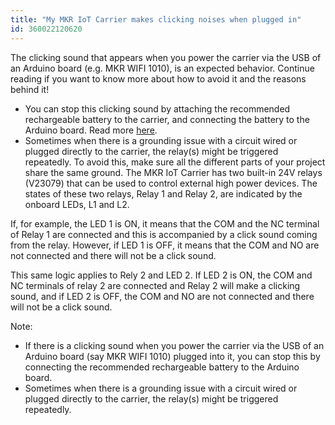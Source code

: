 ```yaml
---
title: "My MKR IoT Carrier makes clicking noises when plugged in"
id: 360022120620
---
```


The clicking sound that appears when you power the carrier via the USB of an Arduino board (e.g. MKR WIFI 1010), is an expected behavior. Continue reading if you want to know more about how to avoid it and the reasons behind it!

* You can stop this clicking sound by attaching the recommended rechargeable battery to the carrier, and connecting the battery to the Arduino board. Read more [here](https://support.arduino.cc/hc/en-us/articles/360020407519).
* Sometimes when there is a grounding issue with a circuit wired or plugged directly to the carrier, the relay(s) might be triggered repeatedly. To avoid this, make sure all the different parts of your project share the same ground.
The MKR IoT Carrier has two built-in 24V relays (V23079) that can be used to control external high power devices. The states of these two relays, Relay 1 and Relay 2, are indicated by the onboard LEDs, L1 and L2.

If, for example, the LED 1 is ON, it means that the COM and the NC terminal of Relay 1 are connected and this is accompanied by a click sound coming from the relay. However, if LED 1 is OFF, it means that the COM and NO are not connected and there will not be a click sound.

This same logic applies to Rely 2 and LED 2. If LED 2 is ON, the COM and NC terminals of relay 2 are connected and Relay 2 will make a clicking sound, and if LED 2 is OFF, the COM and NO are not connected and there will not be a click sound.

Note:

* If there is a clicking sound when you power the carrier via the USB of an Arduino board (say MKR WIFI 1010) plugged into it, you can stop this by connecting the recommended rechargeable battery to the Arduino board.
* Sometimes when there is a grounding issue with a circuit wired or plugged directly to the carrier, the relay(s) might be triggered repeatedly.
